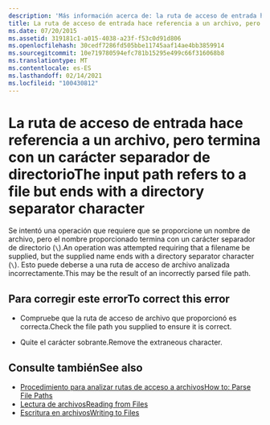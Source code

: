 ```yaml
---
description: 'Más información acerca de: la ruta de acceso de entrada hace referencia a un archivo, pero termina con un carácter separador de directorio'
title: La ruta de acceso de entrada hace referencia a un archivo, pero termina con un carácter separador de directorio
ms.date: 07/20/2015
ms.assetid: 319181c1-a015-4038-a23f-f53c0d91d806
ms.openlocfilehash: 30cedf7286fd505bbe11745aaf14ae4bb3859914
ms.sourcegitcommit: 10e719780594efc781b15295e499c66f316068b8
ms.translationtype: MT
ms.contentlocale: es-ES
ms.lasthandoff: 02/14/2021
ms.locfileid: "100430812"
---
```

# <a name="the-input-path-refers-to-a-file-but-ends-with-a-directory-separator-character"></a><span data-ttu-id="94d60-103">La ruta de acceso de entrada hace referencia a un archivo, pero termina con un carácter separador de directorio</span><span class="sxs-lookup"><span data-stu-id="94d60-103">The input path refers to a file but ends with a directory separator character</span></span>

<span data-ttu-id="94d60-104">Se intentó una operación que requiere que se proporcione un nombre de archivo, pero el nombre proporcionado termina con un carácter separador de directorio (`\`).</span><span class="sxs-lookup"><span data-stu-id="94d60-104">An operation was attempted requiring that a filename be supplied, but the supplied name ends with a directory separator character (`\`).</span></span> <span data-ttu-id="94d60-105">Esto puede deberse a una ruta de acceso de archivo analizada incorrectamente.</span><span class="sxs-lookup"><span data-stu-id="94d60-105">This may be the result of an incorrectly parsed file path.</span></span>  
  
## <a name="to-correct-this-error"></a><span data-ttu-id="94d60-106">Para corregir este error</span><span class="sxs-lookup"><span data-stu-id="94d60-106">To correct this error</span></span>  
  
- <span data-ttu-id="94d60-107">Compruebe que la ruta de acceso de archivo que proporcionó es correcta.</span><span class="sxs-lookup"><span data-stu-id="94d60-107">Check the file path you supplied to ensure it is correct.</span></span>  
  
- <span data-ttu-id="94d60-108">Quite el carácter sobrante.</span><span class="sxs-lookup"><span data-stu-id="94d60-108">Remove the extraneous character.</span></span>  
  
## <a name="see-also"></a><span data-ttu-id="94d60-109">Consulte también</span><span class="sxs-lookup"><span data-stu-id="94d60-109">See also</span></span>

- [<span data-ttu-id="94d60-110">Procedimiento para analizar rutas de acceso a archivos</span><span class="sxs-lookup"><span data-stu-id="94d60-110">How to: Parse File Paths</span></span>](../developing-apps/programming/drives-directories-files/how-to-parse-file-paths.md)
- [<span data-ttu-id="94d60-111">Lectura de archivos</span><span class="sxs-lookup"><span data-stu-id="94d60-111">Reading from Files</span></span>](../developing-apps/programming/drives-directories-files/reading-from-files.md)
- [<span data-ttu-id="94d60-112">Escritura en archivos</span><span class="sxs-lookup"><span data-stu-id="94d60-112">Writing to Files</span></span>](../developing-apps/programming/drives-directories-files/writing-to-files.md)
